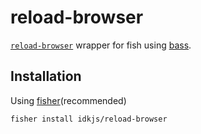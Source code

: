 # reload-browser

[`reload-browser`](https://github.com/peterpme/dotfiles/blob/master/bin/reload-browser) wrapper for fish using [bass](https://github.com/edc/bass).

## Installation

Using [fisher](https://github.com/jorgebucaran/fisher)(recommended)

```
fisher install idkjs/reload-browser
```


